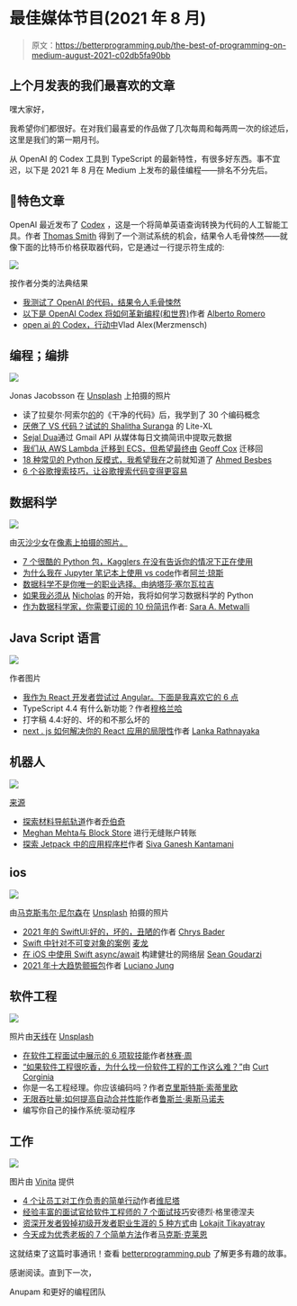 # 最佳媒体节目(2021 年 8 月)

> 原文：<https://betterprogramming.pub/the-best-of-programming-on-medium-august-2021-c02db5fa90bb>

## 上个月发表的我们最喜欢的文章

嘿大家好，

我希望你们都很好。在对我们最喜爱的作品做了几次每周和每两周一次的综述后，这里是我们的第一期月刊。

从 OpenAI 的 Codex 工具到 TypeScript 的最新特性，有很多好东西。事不宜迟，以下是 2021 年 8 月在 Medium 上发布的最佳编程——排名不分先后。

## 📸特色文章

OpenAI 最近发布了 [Codex](https://openai.com/blog/openai-codex/) ，这是一个将简单英语查询转换为代码的人工智能工具。作者 [Thomas Smith](https://tomsmith585.medium.com/) 得到了一个测试系统的机会，结果令人毛骨悚然——就像下面的比特币价格获取器代码，它是通过一行提示符生成的:

[![](img/328812a7d99aab63daf4e9f5ecb1a5f1.png)](https://betterprogramming.pub/i-beta-tested-openais-codex-and-the-results-are-spooky-good-e282a1874c79)

按作者分类的法典结果

*   [我测试了 OpenAI 的代码，结果令人毛骨悚然](/i-beta-tested-openais-codex-and-the-results-are-spooky-good-e282a1874c79)
*   [以下是 OpenAI Codex 将如何革新编程(和世界)](https://towardsdatascience.com/heres-how-openai-codex-will-revolutionize-programming-and-the-world-e8432aafc5f7)作者 [Alberto Romero](https://medium.com/u/7ba6be8a3022?source=post_page-----c02db5fa90bb--------------------------------)
*   [open ai 的 Codex，行动中](https://towardsdatascience.com/codex-by-openai-in-action-83529c0076cc)Vlad Alex(Merzmensch)

## 编程；编排

[![](img/419a05b4ea962eb02f7920794c278232.png)](https://betterprogramming.pub/thoughts-on-clean-code-d373c0d93ea4)

Jonas Jacobsson 在 [Unsplash](https://unsplash.com/?utm_source=medium&utm_medium=referral) 上拍摄的照片

*   读了拉斐尔·阿索尔[的](https://medium.com/u/11690cd32722?source=post_page-----c02db5fa90bb--------------------------------)的《干净的代码》后，我学到了 30 个编码概念
*   [厌倦了 VS 代码？试试](/bored-of-vs-code-try-lite-xl-76d4cb3f8dda)[的 Shalitha Suranga](https://medium.com/u/ce00b3e87ebf?source=post_page-----c02db5fa90bb--------------------------------) 的 Lite-XL
*   [Sejal Dua](https://towardsdatascience.com/extracting-metadata-from-medium-daily-digest-newsletters-via-gmail-api-97eee890a439)通过 Gmail API 从媒体每日文摘简讯中提取元数据
*   [我们从 AWS Lambda 迁移到 ECS，但希望最终由](/we-migrated-from-aws-lambda-to-ecs-but-hope-to-eventually-migrate-back-8ad25a60501b) [Geoff Cox](https://medium.com/u/b27544631c6c?source=post_page-----c02db5fa90bb--------------------------------) 迁移回
*   [18 种常见的 Python 反模式，我希望我在](https://towardsdatascience.com/18-common-python-anti-patterns-i-wish-i-had-known-before-44d983805f0f)之前就知道了 [Ahmed Besbes](https://medium.com/u/adc8ea174c69?source=post_page-----c02db5fa90bb--------------------------------)
*   [6 个谷歌搜索技巧，让谷歌搜索代码变得更容易](https://medium.com/madhash/6-google-search-tips-to-make-googling-code-easier-da362e21b9da)

## 数据科学

[![](img/26c4308541ea196d091dbb83b5be6cf3.png)](https://towardsdatascience.com/7-cool-python-packages-kagglers-are-using-without-telling-you-e83298781cf4)

由[灭沙少女](https://www.pexels.com/@miphotography?utm_content=attributionCopyText&utm_medium=referral&utm_source=pexels)在[像素上拍摄的照片。](https://www.pexels.com/photo/pineapple-with-brown-sunglasses-459601/?utm_content=attributionCopyText&utm_medium=referral&utm_source=pexels)

*   [7 个很酷的 Python 包，Kagglers 在没有告诉你的情况下正在使用](https://towardsdatascience.com/7-cool-python-packages-kagglers-are-using-without-telling-you-e83298781cf4)
*   [为什么我在 Jupyter 笔记本上使用 vs code](https://towardsdatascience.com/why-im-using-vscode-for-jupyter-notebooks-abd2a6a157b9)作者[阿兰·琼斯](https://medium.com/u/7d3f5fb94faa?source=post_page-----c02db5fa90bb--------------------------------)
*   [数据科学不是你唯一的职业选择。](https://towardsdatascience.com/data-science-isnt-your-only-career-option-2b02787cca22)由[纳塔莎·塞尔瓦拉吉](https://medium.com/u/6a2ef1b1f09d?source=post_page-----c02db5fa90bb--------------------------------)
*   [如果我必须从](https://towardsdatascience.com/how-i-would-learn-python-for-data-science-if-i-had-to-start-over-83fc40ab93ba) [Nicholas](https://medium.com/u/50a17028094c?source=post_page-----c02db5fa90bb--------------------------------) 的开始，我将如何学习数据科学的 Python
*   [作为数据科学家，你需要订阅的 10 份简讯](https://towardsdatascience.com/10-newsletters-you-need-to-subscribe-to-as-a-data-scientist-d12c7f33fbab)作者: [Sara A. Metwalli](https://medium.com/u/7938431b336a?source=post_page-----c02db5fa90bb--------------------------------)

## Java Script 语言

[![](img/ed43f0b57bb408876961594b8b190cba.png)](https://javascript.plainenglish.io/angular-vs-react-8125a541dd2a)

作者图片

*   [我作为 React 开发者尝试过 Angular。下面是我喜欢它的 6 点](https://javascript.plainenglish.io/angular-vs-react-8125a541dd2a)
*   TypeScript 4.4 有什么新功能？作者[穆格兰哈](https://medium.com/u/8ae6a5b70ece?source=post_page-----c02db5fa90bb--------------------------------)
*   打字稿 4.4:好的、坏的和不那么坏的
*   [next . js 如何解决你的 React 应用的局限性](/how-next-js-can-solve-the-limitations-of-your-react-app-c3f69a796242)作者 [Lanka Rathnayaka](https://medium.com/u/77ba1dda5131?source=post_page-----c02db5fa90bb--------------------------------)

## 机器人

[![](img/d41b52d6188cfc37473ff590c52f69e1.png)](https://medium.com/google-developer-experts/exploring-the-material-navigation-rail-fe0c82dadc98)

[来源](https://medium.com/google-developer-experts/exploring-the-material-navigation-rail-fe0c82dadc98)

*   [探索材料导航轨道](https://medium.com/google-developer-experts/exploring-the-material-navigation-rail-fe0c82dadc98)作者[乔伯奇](https://medium.com/u/61b7f64f0302?source=post_page-----c02db5fa90bb--------------------------------)
*   [Meghan Mehta](https://medium.com/androiddevelopers/seamless-account-transfers-with-block-store-987a38517311)[与 Block Store](https://medium.com/u/401951cd4c3e?source=post_page-----c02db5fa90bb--------------------------------) 进行无缝账户转账
*   [探索 Jetpack 中的应用程序栏](/exploring-app-bars-in-jetpack-compose-94a7e0920e32)作者 [Siva Ganesh Kantamani](https://medium.com/u/d70ea3470e6a?source=post_page-----c02db5fa90bb--------------------------------)

## ios

[![](img/d69d2195769253266e161309bf2ed266.png)](https://betterprogramming.pub/swiftui-2021-the-good-the-bad-and-the-ugly-458c6ee768f9)

由[马克斯韦尔·尼尔森](https://unsplash.com/@maxcodes?utm_source=medium&utm_medium=referral)在 [Unsplash](https://unsplash.com/?utm_source=medium&utm_medium=referral) 拍摄的照片

*   [2021 年的 SwiftUI:好的，坏的，丑陋的](/swiftui-2021-the-good-the-bad-and-the-ugly-458c6ee768f9)作者 [Chrys Bader](https://medium.com/u/37825fdece46?source=post_page-----c02db5fa90bb--------------------------------)
*   [Swift 中针对不可变对象的案例](/the-case-against-immutable-objects-88343bbd7912) [麦龙](https://medium.com/u/ba1bf5213360?source=post_page-----c02db5fa90bb--------------------------------)
*   [在 iOS 中使用 Swift async/await](/the-problem-with-how-youre-doing-your-networking-in-ios-6ec7ed43a4e) 构建健壮的网络层 [Sean Goudarzi](https://medium.com/u/c9b993b9dc25?source=post_page-----c02db5fa90bb--------------------------------)
*   [2021 年十大趋势颤振包](/top-10-trending-flutter-packages-in-2021-51977d0ff528)作者 [Luciano Jung](https://medium.com/u/a0365826277b?source=post_page-----c02db5fa90bb--------------------------------)

## 软件工程

[![](img/6c2d028d3b1097a791d00d9f54952081.png)](https://betterprogramming.pub/6-soft-skills-to-showcase-during-software-engineering-interviews-a8129b39fbbe)

照片由[天线](https://unsplash.com/@antenna?utm_source=medium&utm_medium=referral)在 [Unsplash](https://unsplash.com/?utm_source=medium&utm_medium=referral)

*   [在软件工程面试中展示的 6 项软技能](/6-soft-skills-to-showcase-during-software-engineering-interviews-a8129b39fbbe)作者[林赛·周](https://medium.com/u/635e55ca4116?source=post_page-----c02db5fa90bb--------------------------------)
*   [“如果软件工程很吃香，为什么找一份软件工程的工作这么难？”](/if-software-engineering-is-in-demand-why-is-it-so-hard-to-get-a-software-engineering-job-c043a964e463)由 [Curt Corginia](https://medium.com/u/88466123bc8d?source=post_page-----c02db5fa90bb--------------------------------)
*   你是一名工程经理。你应该编码吗？作者[克里斯特斯·索蒂里欧](https://medium.com/u/f3b71075cb79?source=post_page-----c02db5fa90bb--------------------------------)
*   [无限吞吐量:如何提高自动合并性能](https://medium.com/bumble-tech/unlimited-throughput-how-to-increase-auto-merge-performance-d555e10e5ecd)作者[鲁斯兰·奥斯马诺夫](https://medium.com/u/3e2223c623b6?source=post_page-----c02db5fa90bb--------------------------------)
*   编写你自己的操作系统:驱动程序

## 工作

[![](img/bb16375a6ea99587b0ce029c609bc03a.png)](https://betterprogramming.pub/4-simple-actions-to-hold-people-accountable-at-work-25fc1e9b4cf8)

图片由 [Vinita](https://medium.com/u/b892e7626234?source=post_page-----c02db5fa90bb--------------------------------) 提供

*   [4 个让员工对工作负责的简单行动](/4-simple-actions-to-hold-people-accountable-at-work-25fc1e9b4cf8)作者[维尼塔](https://medium.com/u/b892e7626234?source=post_page-----c02db5fa90bb--------------------------------)
*   [经验丰富的面试官给软件工程师的 7 个面试技巧](/7-job-interview-tips-for-software-engineers-from-an-actual-interviewer-9d32be1720cb)安德烈·格里德涅夫
*   [资深开发者毁掉初级开发者职业生涯的 5 种方式](/5-ways-senior-developers-destroy-junior-developers-career-7ef84b94e58)由 [Lokajit Tikayatray](https://medium.com/u/b2092d476f15?source=post_page-----c02db5fa90bb--------------------------------)
*   [今天成为优秀老板的 7 个简单方法](https://emaxklein.medium.com/7-simple-ways-to-be-an-excellent-boss-today-d5f0a1680cbd)作者[马克斯·克莱恩](https://medium.com/u/29166e259f4c?source=post_page-----c02db5fa90bb--------------------------------)

这就结束了这篇时事通讯！查看 [betterprogramming.pub](https://betterprogramming.pub/) 了解更多有趣的故事。

感谢阅读。直到下一次，

Anupam 和更好的编程团队